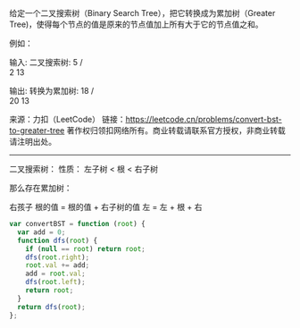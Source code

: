 给定一个二叉搜索树（Binary Search Tree），把它转换成为累加树（Greater Tree)，使得每个节点的值是原来的节点值加上所有大于它的节点值之和。

例如：

输入: 二叉搜索树:
5
/ \
 2 13

输出: 转换为累加树:
18
/ \
 20 13

来源：力扣（LeetCode）
链接：https://leetcode.cn/problems/convert-bst-to-greater-tree
著作权归领扣网络所有。商业转载请联系官方授权，非商业转载请注明出处。

---

二叉搜索树：
性质： 左子树 < 根 < 右子树

那么存在累加树：

右孩子
根的值 = 根的值 + 右子树的值
左 = 左 + 根 + 右

```javascript
var convertBST = function (root) {
  var add = 0;
  function dfs(root) {
    if (null == root) return root;
    dfs(root.right);
    root.val += add;
    add = root.val;
    dfs(root.left);
    return root;
  }
  return dfs(root);
};
```
